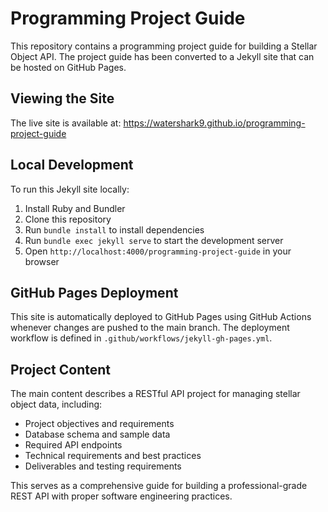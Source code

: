 # Programming Project Guide

This repository contains a programming project guide for building a Stellar Object API. The project guide has been converted to a Jekyll site that can be hosted on GitHub Pages.

## Viewing the Site

The live site is available at: https://watershark9.github.io/programming-project-guide

## Local Development

To run this Jekyll site locally:

1. Install Ruby and Bundler
2. Clone this repository
3. Run `bundle install` to install dependencies
4. Run `bundle exec jekyll serve` to start the development server
5. Open `http://localhost:4000/programming-project-guide` in your browser

## GitHub Pages Deployment

This site is automatically deployed to GitHub Pages using GitHub Actions whenever changes are pushed to the main branch. The deployment workflow is defined in `.github/workflows/jekyll-gh-pages.yml`.

## Project Content

The main content describes a RESTful API project for managing stellar object data, including:

- Project objectives and requirements
- Database schema and sample data
- Required API endpoints
- Technical requirements and best practices
- Deliverables and testing requirements

This serves as a comprehensive guide for building a professional-grade REST API with proper software engineering practices.
